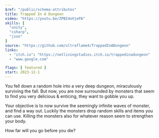 ```yaml
---
$ref: "/public/schema-attributes"
title: Trapped In A Dungeon
video: "https://youtu.be/ZPBI4oVjePA"
skills: [
  "unity",
  "csharp",
  "json"
]
source: "https://github.com/ultraflame4/TrappedInADungeon"
links:
  - "itch.io": "https://notlivingstudios.itch.io/trappedinadungeon"
  - "www.google.com"

flags: [ featured ]
start: 2023-12-1
---
```

You fell down a random hole into a very deep dungeon, miraculously surviving the fall.
But now, you are now surrounded by monsters that seem to find you very delicious & enticing,
they want to gobble you up.

Your objective is to now survive the seemingly infinite waves of monster, and find a way out. Luckily the monsters drop random skills and items you can use. Killing the monsters also for whatever reason seem to strengthen your body.

How far will you go before you die?